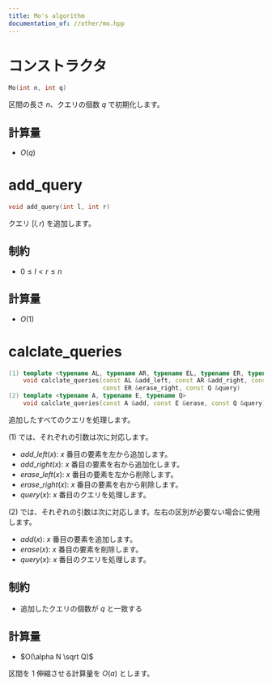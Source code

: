 ```yaml
---
title: Mo's algorithm
documentation_of: //other/mo.hpp
---
```


# コンストラクタ

```cpp
Mo(int n, int q)
```

区間の長さ $n$、クエリの個数 $q$ で初期化します。

## 計算量

- $O(q)$

# add_query

```cpp
void add_query(int l, int r)
```

クエリ $[l, r)$ を追加します。

## 制約

- $0 \leq l \lt r \leq n$

## 計算量

- $O(1)$

# calclate_queries

```cpp
(1) template <typename AL, typename AR, typename EL, typename ER, typename Q>
    void calclate_queries(const AL &add_left, const AR &add_right, const EL &erase_left,
                          const ER &erase_right, const Q &query)
(2) template <typename A, typename E, typename Q>
    void calclate_queries(const A &add, const E &erase, const Q &query)
```

追加したすべてのクエリを処理します。

(1) では、それぞれの引数は次に対応します。

- $add\_left(x)$: $x$ 番目の要素を左から追加します。
- $add\_right(x)$: $x$ 番目の要素を右から追加化します。
- $erase\_left(x)$: $x$ 番目の要素を左から削除します。
- $erase\_right(x)$: $x$ 番目の要素を右から削除します。
- $query(x)$: $x$ 番目のクエリを処理します。

(2) では、それぞれの引数は次に対応します。左右の区別が必要ない場合に使用します。

- $add(x)$: $x$ 番目の要素を追加します。
- $erase(x)$: $x$ 番目の要素を削除します。
- $query(x)$: $x$ 番目のクエリを処理します。

## 制約

- 追加したクエリの個数が $q$ と一致する

## 計算量

- $O(\alpha N \sqrt Q)$

区間を $1$ 伸縮させる計算量を $O(a)$ とします。
